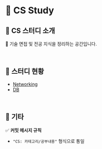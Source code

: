 # 💭 CS Study  

## 💭 CS 스터디 소개  
📖 기술 면접 및 전공 지식을 정리하는 공간입니다.  

<br>  

## 💭 스터디 현황  
- [Networking](https://github.com/hhee4455/CS-Study/tree/main/Networking)
- [DB](https://github.com/hhee4455/CS-Study/tree/main/DB)

<br>  

## 💭 기타  
✅ **커밋 메시지 규칙**  
- `"CS: 카테고리/공부내용"` 형식으로 통일  
